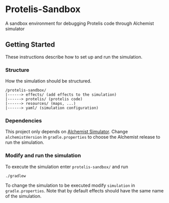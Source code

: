 # Protelis-Sandbox
A sandbox environment for debugging Protelis code through Alchemist simulator
## Getting Started

These instructions describe how to set up and run the simulation.

### Structure

How the simulation should be structured.

```
/protelis-sandbox/
|------> effects/ (add effects to the simulation)
|------> protelis/ (protelis code)
|------> resources/ (maps, ...)
|------> yaml/ (simulation configuration)
```
### Dependencies

This project only depends on [Alchemist Simulator](https://github.com/AlchemistSimulator/Alchemist). Change `alchemistVersion` in `gradle.properties` to choose the Alchemist release to run the simulation.

### Modify and run the simulation

To execute the simulation enter `protelis-sandbox/` and run
```
./gradlew
```
To change the simulation to be executed modify `simulation` in `gradle.properties`. Note that by default effects should have the same name of the simulation.